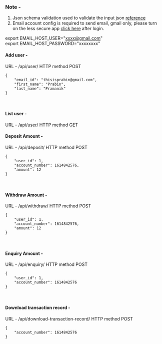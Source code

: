 ### Note - 
1. Json schema validation used to validate the input json <a href="https://json-schema.org/understanding-json-schema/">reference</a>
2. Email account config is required to send email, gmail only, please turn on the less secure app <a href="https://accounts.google.com/signin/v2/identifier?service=accountsettings&passive=1209600&osid=1&continue=https%3A%2F%2Fmyaccount.google.com%2Flesssecureapps&followup=https%3A%2F%2Fmyaccount.google.com%2Flesssecureapps&emr=1&mrp=security&rart=ANgoxcfVG6bOANz8k6VQg5AEuKfs_1skL09Z0q6ZSugEonRMqIzRgGYNBz0QXAJn7mGji7hJ7JsrvwAwbasjt14Os9HqdNs-xA&flowName=GlifWebSignIn&flowEntry=ServiceLogin">click here</a> after login.


export EMAIL_HOST_USER="xxxx@gmail.com"  <br>
export EMAIL_HOST_PASSWORD="xxxxxxxx"


#### Add user -
URL - /api/user/
HTTP method POST 

```
{
	"email_id": "thisisprabin@gmail.com",
	"first_name": "Prabin",
	"last_name": "Pramanik"
}
```
<br>

#### List user -
URL - /api/user/
HTTP method GET
<br>


#### Deposit Amount -
URL - /api/deposit/
HTTP method POST

```
{
	"user_id": 1,
	"account_number": 1614842576,
	"amount": 12
}
```
<br>


#### Withdraw Amount -
URL - /api/withdraw/
HTTP method POST

```
{
	"user_id": 1,
	"account_number": 1614842576,
	"amount": 12
}
```
<br>

#### Enquiry Amount -
URL - /api/enquiry/
HTTP method POST

```
{
	"user_id": 1,
	"account_number": 1614842576
}
```
<br>

#### Download transaction record -
URL - /api/download-transaction-record/
HTTP method POST

```
{
	"account_number": 1614842576
}
```












